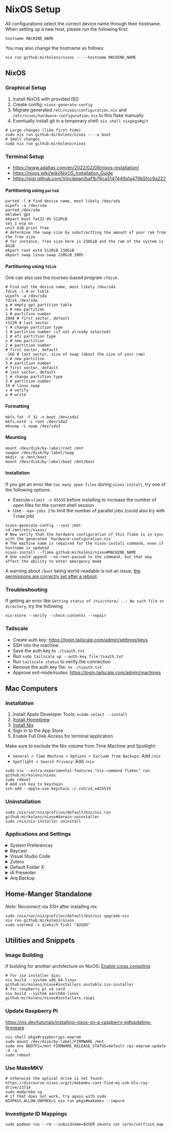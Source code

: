 <!-- markdownlint-disable MD033 -->

# NixOS Setup

All configurations select the correct device name through their hostname.
When setting up a new host, please run the following first:

```shell
hostname MACHINE_NAME
```

You may also change the hostname as follows:

```shell
nix run github:mirkolenz/nixos -- --hostname MACHINE_NAME
```

## NixOS

### Graphical Setup

1. Install NixOS with provided ISO
2. Create config: `nixos-generate-config`
3. Migrate generated `/etc/nixos/configuration.nix` and `/etc/nixos/hardware-configuration.nix` to this flake manually
4. Eventually install git in a temporary shell: `nix shell nixpkgs#git`

```shell
# Large changes (like first time)
sudo nix run github:mirkolenz/nixos -- -o boot
# Small changes
sudo nix run github:mirkolenz/nixos
```

### Terminal Setup

- <https://www.adaltas.com/en/2022/02/08/nixos-installation/>
- <https://nixos.wiki/wiki/NixOS_Installation_Guide>
- <https://gist.github.com/Vincibean/baf1b76ca5147449a1a479b5fcc9a222>

#### Partitioning using `parted`

```shell
parted -l # find device name, most likely /dev/sda
wipefs -a /dev/sda
parted /dev/sda
mklabel gpt
mkpart boot fat32 0% 512MiB
set 1 esp on
unit GiB print free
# determine the swap size by substractting the amount of your ram from the free size
# for instance, free size here is 238GiB and the ram of the system is 8GiB
mkpart root ext4 512MiB 230GiB
mkpart swap linux-swap 230GiB 100%
```

#### Partitioning using `fdisk`

One can also use the ncurses-based program `cfdisk`.

```shell
# Find out the device name, most likely /dev/sda
fdisk -l # or lsblk
wipefs -a /dev/sda
fdisk /dev/sda
g # empty gpt partition table
n # new partition
1 # partition number
2048 # first sector, default
+512M # last sector
t # change partition type
1 # partition number (if not already selected)
1 # efi partition type
n # new partition
2 # partition number
# first sector, default
-16G # last sector, size of swap (about the size of your ram)
n # new partition
3 # partition number
# first sector, default
# last sector, default
t # change partition type
3 # partition number
19 # linux swap
v # verify
w # write
```

#### Formatting

```shell
mkfs.fat -F 32 -n boot /dev/sda1
mkfs.ext4 -L root /dev/sda2
mkswap -L swap /dev/sda3
```

#### Mounting

```shell
mount /dev/disk/by-label/root /mnt
swapon /dev/disk/by-label/swap
mkdir -p /mnt/boot
mount /dev/disk/by-label/boot /mnt/boot
```

#### Installation

If you get an error like `too many open files` during `nixos-install`, try one of the following options:

- Execute `ulimit -n 65535` before installing to increase the number of open files for the current shell session
- Use `--max-jobs 2` to limit the number of parallel jobs (could also try with 1 max job)

```shell
nixos-generate-config --root /mnt
cd /mnt/etc/nixos/
# Now verify that the hardware configuration of this flake is in sync with the generated `hardware-configuration.nix`
# The machine name is required for the nixos-install command, even if hostname is updated
nixos-install --flake github:mirkolenz/nixos#MACHINE_NAME
# One could append --no-root-passwd to the command, but that may affect the ability to enter emergency mode
```

A warning about `/boot` being world-readable is not an issue, [the permissions are correctly set after a reboot](https://discourse.nixos.org/t/nixos-install-with-custom-flake-results-in-boot-being-world-accessible/34555).

### Troubleshooting

If getting an error like `Getting status of /nix/store/...: No such file or directory`, try the following

```shell
nix-store --verify --check-contents --repair
```

### Tailscale

- Create auth key: <https://login.tailscale.com/admin/settings/keys>
- SSH into the machine
- Save the auth key to `./tsauth.txt`
- Run `sudo tailscale up --auth-key file:tsauth.txt`
- Run `tailscale status` to verify the connection
- Remove the auth key file: `rm ./tsauth.txt`
- Approve exit-node/routes: <https://login.tailscale.com/admin/machines>

## Mac Computers

### Installation

1. Install Apple Developer Tools: `xcode-select --install`
2. [Install Homebrew](https://brew.sh)
3. [Install Nix](https://docs.determinate.systems/getting-started/)
4. Sign in to the App Store
5. Enable Full Disk Access for terminal application

Make sure to exclude the Nix volume from Time Machine and Spotlight:

- `General > Time Machine > Options > Exclude from Backups`: Add `/nix`
- `Spotlight > Search Privacy`: Add `/nix`

```shell
sudo nix --extra-experimental-features "nix-command flakes" run github:mirkolenz/nixos
sudo reboot
# Add ssh key to keychain
ssh-add --apple-use-keychain ~/.ssh/id_ed25519
```

### Uninstallation

```shell
sudo /nix/var/nix/profiles/default/bin/nix run github:mirkolenz/nixos#darwin-uninstaller
sudo /nix/nix-installer uninstall
```

### Applications and Settings

<details>
<summary>System Preferences</summary>

- `General > About`: Set name
- `Wallpaper`: Solid color (black)
- `Appearance > Allow wallpaper tinting in windows`: Off
- `Keyboard > Keyboard Shortcuts > Modifier Keys`: Caps Lock -> Option
- `Keyboard > Keyboard Shortcuts > App Shortcuts`: Disable all
- `Keyboard > Keyboard Shortcuts > Spotlight`: Disable all

</details>

<details>
<summary>Raycast</summary>

- `Settings > Advanced > Import/Export` (also set up new schedule)
- `Settings > Account > Login`
- `Settings > Extensions > Scripts > Plus`: iCloud Drive
- `Launch > Manage Fallback Command`: Add Kagi

</details>

<details>
<summary>Visual Studio Code</summary>

- `Settings > Backup and Sync Setting > GitHub`

</details>

<details>
<summary>Zotero</summary>

- [Install Better BibTeX](https://github.com/retorquere/zotero-better-bibtex)
- `Settings > General > Customize Filename Format > {{ creators max="1" case="hyphen" }}-{{ year }}-{{ title truncate="50" case="hyphen" }}`
- `Settings General > Reader > Tabs > Creator - Title - Year`
- `Settings > Export > Item Format > Better BibTeX Citation Key Quick Copy`
- `Settings > Export > Note Format > Markdown + Rich Text`
- `Settings > Better BibTeX > Citation Key Format > auth.capitalize + year + shorttitle(3,3)`
- `Settings > Better BibTeX > Citation Key Format > Automatic Export > Delay > 10 seconds`

</details>

<details>
<summary>Default Folder X</summary>

- `Settings > Options > Sync settings via iCloud`

</details>

<details>
<summary>iA Presenter</summary>

- Move theme to `$HOME/Library/Containers/net.ia.presenter/Data/Library/Application Support/iA Presenter/Themes`

</details>

<details>
<summary>Arq Backup</summary>

Additional wildcard exclude rules:

```txt
.venv
.direnv
.devenv
node_modules
*/OrbStack
*/.orbstack
*/Library/CloudStorage
*/Library/Application Support/
```

</details>

## Home-Manger Standalone

_Note:_ Reconnect via SSH after installing nix.

```shell
sudo /nix/var/nix/profiles/default/bin/nix upgrade-nix
nix run github:mirkolenz/nixos
sudo usermod -s $(which fish) "$USER"
```

## Utilities and Snippets

### Image Building

If building for another architecture on NixOS:
[Enable cross compiling](https://github.com/nix-community/nixos-generators#cross-compiling)

```shell
# for iso installer disc
nix build --system x86_64-linux github:mirkolenz/nixos#installers.unstable.iso-installer
# for raspberry pi sd card
nix build --system aarch64-linux github:mirkolenz/nixos#installers.raspi
```

### Update Raspberry Pi

<https://nix.dev/tutorials/installing-nixos-on-a-raspberry-pi#updating-firmware>

```shell
nix shell pkgs#raspberrypi-eeprom
sudo mount /dev/disk/by-label/FIRMWARE /mnt
sudo env BOOTFS=/mnt FIRMWARE_RELEASE_STATUS=default rpi-eeprom-update -d -a
sudo reboot
```

### Use MakeMKV

```shell
# otherwise the optical drive is not found: https://discourse.nixos.org/t/makemkv-cant-find-my-usb-blu-ray-drive/23714
sudo modprobe sg
# if that does not work, try again with sudo
NIXPKGS_ALLOW_UNFREE=1 nix run pkgs#makemkv --impure
```

### Investigate ID Mappings

```shell
sudo podman run --rm --subuidname=$USER ubuntu cat /proc/self/uid_map
```
